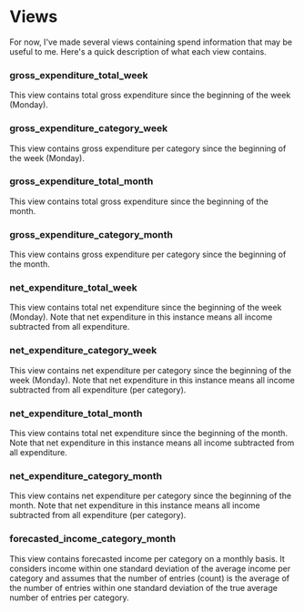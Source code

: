 # Views

For now, I've made several views containing spend information that may be useful to me. Here's a quick description of what each view contains.

### gross_expenditure_total_week

This view contains total gross expenditure since the beginning of the week (Monday).

### gross_expenditure_category_week

This view contains gross expenditure per category since the beginning of the week (Monday).

### gross_expenditure_total_month

This view contains total gross expenditure since the beginning of the month.

### gross_expenditure_category_month

This view contains gross expenditure per category since the beginning of the month.

### net_expenditure_total_week

This view contains total net expenditure since the beginning of the week (Monday). Note that net expenditure in this instance means all income subtracted from all expenditure.

### net_expenditure_category_week

This view contains net expenditure per category since the beginning of the week (Monday). Note that net expenditure in this instance means all income subtracted from all expenditure (per category).

### net_expenditure_total_month

This view contains total net expenditure since the beginning of the month. Note that net expenditure in this instance means all income subtracted from all expenditure.

### net_expenditure_category_month

This view contains net expenditure per category since the beginning of the month. Note that net expenditure in this instance means all income subtracted from all expenditure (per category).

### forecasted_income_category_month

This view contains forecasted income per category on a monthly basis. It considers income within one standard deviation of the average income per category and assumes that the number of entries (count) is the average of the number of entries within one standard deviation of the true average number of entries per category.
